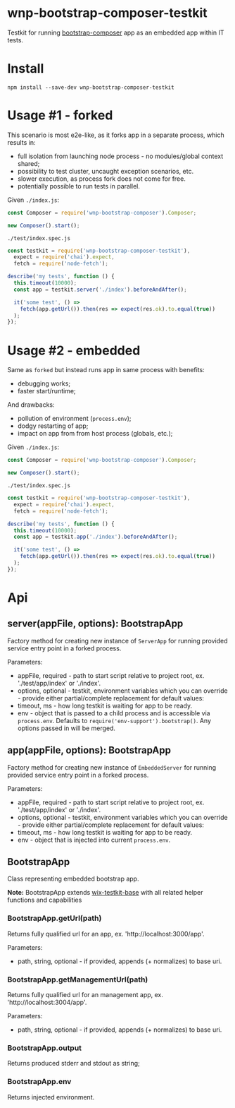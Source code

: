 # wnp-bootstrap-composer-testkit

Testkit for running [bootstrap-composer](../) app as an embedded app within IT tests.

# Install

```
npm install --save-dev wnp-bootstrap-composer-testkit
```

# Usage #1 - forked

This scenario is most e2e-like, as it forks app in a separate process, which results in:
 - full isolation from launching node process - no modules/global context shared;
 - possibility to test cluster, uncaught exception scenarios, etc.
 - slower execution, as process fork does not come for free.
 - potentially possible to run tests in parallel.

Given `./index.js`:
```js
const Composer = require('wnp-bootstrap-composer').Composer;

new Composer().start();
```

`./test/index.spec.js`
```js
const testkit = require('wnp-bootstrap-composer-testkit'),
  expect = require('chai').expect,
  fetch = require('node-fetch');

describe('my tests', function () {
  this.timeout(10000);
  const app = testkit.server('./index').beforeAndAfter();

  it('some test', () => 
    fetch(app.getUrl()).then(res => expect(res.ok).to.equal(true))
  );
});
```

# Usage #2 - embedded

Same as `forked` but instead runs app in same process with benefits:
 - debugging works;
 - faster start/runtime;

And drawbacks:
 - pollution of environment (`process.env`);
 - dodgy restarting of app;
 - impact on app from from host process (globals, etc.);

Given `./index.js`:
```js
const Composer = require('wnp-bootstrap-composer').Composer;

new Composer().start();
```

`./test/index.spec.js`
```js
const testkit = require('wnp-bootstrap-composer-testkit'),
  expect = require('chai').expect,
  fetch = require('node-fetch');

describe('my tests', function () {
  this.timeout(10000);
  const app = testkit.app('./index').beforeAndAfter();

  it('some test', () => 
    fetch(app.getUrl()).then(res => expect(res.ok).to.equal(true))
  );
});
```

# Api

## server(appFile, options): BootstrapApp
Factory method for creating new instance of `ServerApp` for running provided service entry point in a forked process.

Parameters:
 - appFile, required - path to start script relative to project root, ex. './test/app/index' or './index'.
 - options, optional - testkit, environment variables which you can override - provide either partial/complete replacement for default values:
  - timeout, ms - how long testkit is waiting for app to be ready.
  - env - object that is passed to a child process and is accessible via `process.env`. Defaults to `require('env-support').bootstrap()`. Any options passed in will be merged.

## app(appFile, options): BootstrapApp
Factory method for creating new instance of `EmbeddedServer` for running provided service entry point in a forked process.

Parameters:
 - appFile, required - path to start script relative to project root, ex. './test/app/index' or './index'.
 - options, optional - testkit, environment variables which you can override - provide either partial/complete replacement for default values:
  - timeout, ms - how long testkit is waiting for app to be ready.
  - env - object that is injected into current `process.env`.


## BootstrapApp
Class representing embedded bootstrap app.

**Note:** BootstrapApp extends [wix-testkit-base](../../testing/wix-testkit-base) with all related helper functions and capabilities
 
### BootstrapApp.getUrl(path)
Returns fully qualified url for an app, ex. 'http://localhost:3000/app'.
 
Parameters:
 - path, string, optional - if provided, appends (+ normalizes) to base uri.

### BootstrapApp.getManagementUrl(path)
Returns fully qualified url for an management app, ex. 'http://localhost:3004/app'.
 
Parameters:
 - path, string, optional - if provided, appends (+ normalizes) to base uri.

### BootstrapApp.output
Returns produced stderr and stdout as string;

### BootstrapApp.env
Returns injected environment.